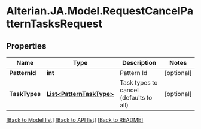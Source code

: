 # Alterian.JA.Model.RequestCancelPatternTasksRequest

## Properties

Name | Type | Description | Notes
------------ | ------------- | ------------- | -------------
**PatternId** | **int** | Pattern Id | [optional] 
**TaskTypes** | [**List&lt;PatternTaskType&gt;**](PatternTaskType.md) | Task types to cancel (defaults to all) | [optional] 

[[Back to Model list]](../README.md#documentation-for-models) [[Back to API list]](../README.md#documentation-for-api-endpoints) [[Back to README]](../README.md)

